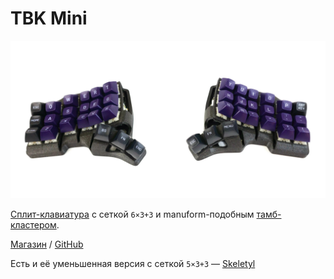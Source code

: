 # TBK Mini

![](/assets/keyboards/bastardkb/tbk_mini.jpg)

[Сплит-клавиатура](/dictionary#сплит) с сеткой `6×3+3` и manuform-подобным [тамб-кластером](/dictionary.md#thumb-cluster).

[Магазин](https://bastardkb.com/product/tbk-mini-prebuilt-preorder/) / [GitHub](https://github.com/Bastardkb/TBK-Mini)

Есть и её уменьшенная версия с сеткой `5×3+3` — [Skeletyl](/keyboards/bastardkb/Skeletyl.md)
